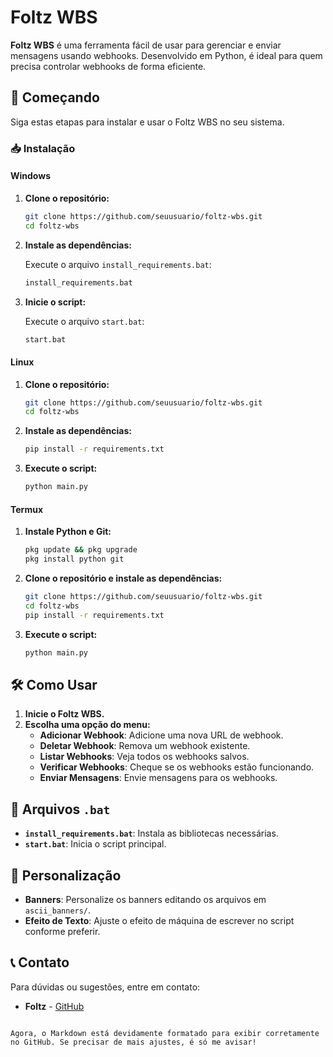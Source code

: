 # Foltz WBS

**Foltz WBS** é uma ferramenta fácil de usar para gerenciar e enviar mensagens usando webhooks. Desenvolvido em Python, é ideal para quem precisa controlar webhooks de forma eficiente.

## 🚀 Começando

Siga estas etapas para instalar e usar o Foltz WBS no seu sistema.

### 📥 Instalação

#### Windows

1. **Clone o repositório:**

   ```bash
   git clone https://github.com/seuusuario/foltz-wbs.git
   cd foltz-wbs
   ```

2. **Instale as dependências:**

   Execute o arquivo `install_requirements.bat`:

   ```bash
   install_requirements.bat
   ```

3. **Inicie o script:**

   Execute o arquivo `start.bat`:

   ```bash
   start.bat
   ```

#### Linux

1. **Clone o repositório:**

   ```bash
   git clone https://github.com/seuusuario/foltz-wbs.git
   cd foltz-wbs
   ```

2. **Instale as dependências:**

   ```bash
   pip install -r requirements.txt
   ```

3. **Execute o script:**

   ```bash
   python main.py
   ```

#### Termux

1. **Instale Python e Git:**

   ```bash
   pkg update && pkg upgrade
   pkg install python git
   ```

2. **Clone o repositório e instale as dependências:**

   ```bash
   git clone https://github.com/seuusuario/foltz-wbs.git
   cd foltz-wbs
   pip install -r requirements.txt
   ```

3. **Execute o script:**

   ```bash
   python main.py
   ```

## 🛠️ Como Usar

1. **Inicie o Foltz WBS.**
2. **Escolha uma opção do menu:**
   - **Adicionar Webhook**: Adicione uma nova URL de webhook.
   - **Deletar Webhook**: Remova um webhook existente.
   - **Listar Webhooks**: Veja todos os webhooks salvos.
   - **Verificar Webhooks**: Cheque se os webhooks estão funcionando.
   - **Enviar Mensagens**: Envie mensagens para os webhooks.

## 🔧 Arquivos `.bat`

- **`install_requirements.bat`**: Instala as bibliotecas necessárias.
- **`start.bat`**: Inicia o script principal.

## 🎨 Personalização

- **Banners**: Personalize os banners editando os arquivos em `ascii_banners/`.
- **Efeito de Texto**: Ajuste o efeito de máquina de escrever no script conforme preferir.


## 📞 Contato

Para dúvidas ou sugestões, entre em contato:

- **Foltz** - [GitHub](https://github.com/foltzbr)
```

Agora, o Markdown está devidamente formatado para exibir corretamente no GitHub. Se precisar de mais ajustes, é só me avisar!
